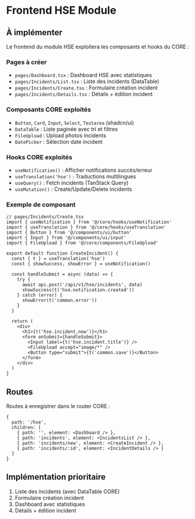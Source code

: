 # Frontend HSE Module

## À implémenter

Le frontend du module HSE exploitera les composants et hooks du CORE :

### Pages à créer
- `pages/Dashboard.tsx` : Dashboard HSE avec statistiques
- `pages/Incidents/List.tsx` : Liste des incidents (DataTable)
- `pages/Incidents/Create.tsx` : Formulaire création incident
- `pages/Incidents/Details.tsx` : Détails + édition incident

### Composants CORE exploités
- `Button`, `Card`, `Input`, `Select`, `Textarea` (shadcn/ui)
- `DataTable` : Liste paginée avec tri et filtres
- `FileUpload` : Upload photos incidents
- `DatePicker` : Sélection date incident

### Hooks CORE exploités
- `useNotification()` : Afficher notifications succès/erreur
- `useTranslation('hse')` : Traductions multilingues
- `useQuery()` : Fetch incidents (TanStack Query)
- `useMutation()` : Create/Update/Delete incidents

### Exemple de composant

```tsx
// pages/Incidents/Create.tsx
import { useNotification } from '@/core/hooks/useNotification'
import { useTranslation } from '@/core/hooks/useTranslation'
import { Button } from '@/components/ui/button'
import { Input } from '@/components/ui/input'
import { FileUpload } from '@/core/components/FileUpload'

export default function CreateIncident() {
  const { t } = useTranslation('hse')
  const { showSuccess, showError } = useNotification()

  const handleSubmit = async (data) => {
    try {
      await api.post('/api/v1/hse/incidents', data)
      showSuccess(t('hse.notification.created'))
    } catch (error) {
      showError(t('common.error'))
    }
  }

  return (
    <div>
      <h1>{t('hse.incident.new')}</h1>
      <form onSubmit={handleSubmit}>
        <Input label={t('hse.incident.title')} />
        <FileUpload accept="image/*" />
        <Button type="submit">{t('common.save')}</Button>
      </form>
    </div>
  )
}
```

## Routes

Routes à enregistrer dans le router CORE :

```tsx
{
  path: '/hse',
  children: [
    { path: '', element: <Dashboard /> },
    { path: 'incidents', element: <IncidentsList /> },
    { path: 'incidents/new', element: <CreateIncident /> },
    { path: 'incidents/:id', element: <IncidentDetails /> }
  ]
}
```

## Implémentation prioritaire

1. Liste des incidents (avec DataTable CORE)
2. Formulaire création incident
3. Dashboard avec statistiques
4. Détails + édition incident
